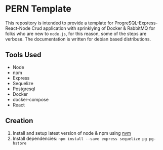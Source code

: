 # PERN Template

This repository is intended to provide a template for ProgreSQL-Express-React-Node Crud application with sprinklying of Docker & RabbitMQ for folks who are new to `node.js`, for this reason, some of the steps are verbose.
The documentation is written for debian based distributions.

## Tools Used

- Node
- npm
- Express
- Sequelize
- Postgresql
- Docker
- docker-compose
- React

## Creation

1. Install and setup latest version of node & npm using [nvm](https://github.com/nvm-sh/nvm#installing-and-updating)
2. Install dependencies: `npm install --save express sequelize pg pg-hstore`

